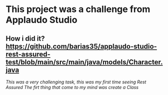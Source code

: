 # This project was a challenge from Applaudo Studio

## How i did it? https://github.com/barias35/applaudo-studio-rest-assured-test/blob/main/src/main/java/models/Character.java

*This was a very challenging task, this was my first time seeing Rest Assured*
*The firt thing that come to my mind was create a Class*

